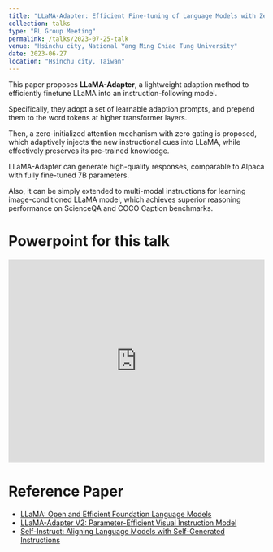 ```yaml
---
title: "LLaMA-Adapter: Efficient Fine-tuning of Language Models with Zero-init Attention"
collection: talks
type: "RL Group Meeting"
permalink: /talks/2023-07-25-talk
venue: "Hsinchu city, National Yang Ming Chiao Tung University"
date: 2023-06-27
location: "Hsinchu city, Taiwan"
---
```


This paper proposes **LLaMA-Adapter**, a lightweight adaption method to efficiently finetune LLaMA into an instruction-following model.

Specifically, they adopt a set of learnable adaption prompts, and prepend them to the word tokens at higher transformer layers.

Then, a zero-initialized attention mechanism with zero gating is proposed, which adaptively injects the new instructional cues into LLaMA, while effectively preserves its pre-trained knowledge.

LLaMA-Adapter can generate high-quality responses, comparable to Alpaca with fully fine-tuned 7B parameters.

Also, it can be simply extended to multi-modal instructions for learning image-conditioned LLaMA model, which achieves superior reasoning performance on ScienceQA and COCO Caption benchmarks.

Powerpoint for this talk
=====
<iframe src="https://www.slideshare.net/slideshow/embed_code/key/i8qUkL6H1BSSk?hostedIn=slideshare&page=upload" width="100%" height="400" frameborder="0" marginwidth="0" marginheight="0" scrolling="no"></iframe>

Reference Paper
=====
- [LLaMA: Open and Efficient Foundation Language Models](https://arxiv.org/abs/2302.13971)
- [LLaMA-Adapter V2: Parameter-Efficient Visual Instruction Model](https://arxiv.org/abs/2304.15010)
- [Self-Instruct: Aligning Language Models with Self-Generated Instructions](https://arxiv.org/abs/2212.10560)
